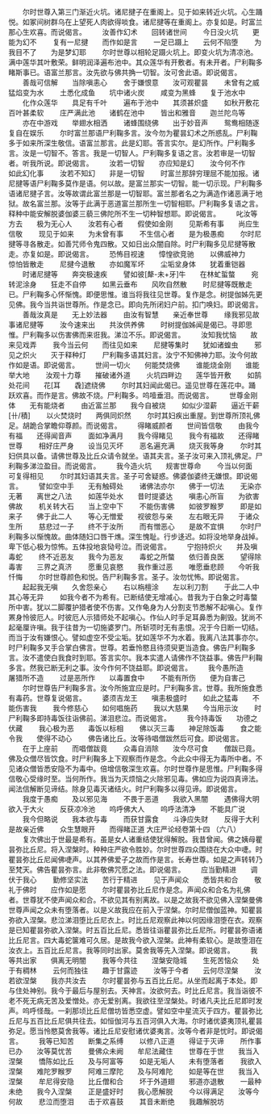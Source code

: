 <!-- { "loadSidebar": true } -->
　　尔时世尊入第三门渐近火坑。诸尼揵子在重阁上。见于如来转近火坑。心生踊悦。如冢间树群乌在上望死人肉欲得啖食。诸尼揵等在重阁上。亦复如是。时富兰那心生欢喜。而说偈言。
　　汝善作幻术　　回转诸世间
　　今日没火坑　　更能为幻不
　　复有一尼揵　　而作如是言
　　一足已蹑上　　云何不陷堕
　　为我目不了　　为是梦幻耶
　　尔时世尊以相轮足蹑火坑上。即变火坑为清凉池。满中莲华其叶敷荣。鲜明润泽遍布池中。其众莲华有开敷者。有未开者。尸利鞠多睹斯事已。语富兰那言。汝先欲与佛共捔一切智。汝可舍此语。即说偈言。
　　善哉可信解　　当除嗔恚心
　　舍于嫌恨意　　汝可观瞿昙
　　未曾有之威　　猛焰变为水
　　土悉化成鱼　　坑中诸火炭
　　咸变为黑蜂　　复于池水中
　　化作众莲华　　具足有千叶
　　遍布于池中　　其须甚炽盛
　　如秋开敷花　　百叶甚柔软
　　庄严满此池　　诸鹤在池中
　　皆出和雅音　　迦兰陀鸟等
　　亦在中游戏　　举翅水相洒
　　诸蜂围绕佛　　出于妙音声
　　鸳鸯相随逐　　复自在娱乐
　　尔时富兰那语尸利鞠多言。汝今勿为瞿昙幻术之所惑乱。尸利鞠多于如来所深生敬信。语富兰那言。此是幻耶。答言实尔。是幻所作。尸利鞠多言。汝是一切智不。答言。我是一切智人。尸利鞠多复语之言。汝若审是一切智者。听我所说。即说偈言。
　　汝若一切智　　亦应知是幻
　　汝今何不作　　如此幻化事
　　汝若不知幻　　非是一切智
　　时富兰那辞穷理屈不能加报。诸尼揵等语尸利鞠多莫作是语。何以故。是富兰那实一切智。能一切示现。尸利鞠多语诸尼揵子言。汝等故谓此富兰那是一切智耶。富兰那者名之为满造作诸恶满于地狱。故名富兰那。汝等于此满于恶道富兰那所生一切智相耶。尸利鞠多复语之言。释种中能安解脱婆伽婆三藐三佛陀所不生一切种智想耶。即说偈言。
　　叱汝等方去　　极为无心人
　　汝若有心者　　假使如金刚
　　见斯希有事　　尚应生信敬
　　现见于如来　　为未曾有事
　　不生信心者　　是为极愚痴
　　尔时尼揵等寻各散走。如善咒师令鬼四散。又如日出众闇自除。时尸利鞠多见尼揵等散走。亦复如是。即说偈言。
　　恐怖目视速　　慞惶欲竞驰
　　以佛威神力　　惊怕皆散走
　　尼揵今退散　　亦如魔军坏
　　尘垢坌身体　　犹着重铠器
　　时诸尼揵等　　奔突极速疾
　　譬如彼[犛-未+牙]牛　　在林虻蜇螫
　　宛转泥涂身　　狂走不自停
　　如黑云垂布　　风吹自然散
　　时尼揵等既散走已。尸利鞠多心怀惭愧。即便思惟。谁当将我往见世尊。复作是念。树提伽姊先更见佛。我今当共诣世尊所。作是念已。即向先所闭妇户前。扣门唤妇。即说偈言。
　　善哉汝真是　　无上妙法器
　　由汝有智慧　　亲近奉世尊
　　缘我邪见故　　事诸尼揵等
　　汝今速来出　　共汝供养佛
　　时树提伽姊闻是偈已。寻即思惟。尸利鞠多以伤害佛而来诳我。涕泣不乐。即说偈言。
　　汝知我忧恼　　故来见戏弄
　　我今当云何　　而往见如来
　　尼揵等集时　　犹如诸蝗虫
　　邪见之炽火　　灭于释种灯
　　尸利鞠多语其妇言。汝宁不知佛神力耶。汝今何故作如是语。即说偈言。
　　世间一切火　　何能焚烧佛
　　谁能烧金刚　　谁能举大地
　　汝观十力尊　　摧破诸外道
　　火坑四畔边　　莲华皆开敷
　　如鹄处花间　　花[耳　　毳]遮绕佛
　　尔时其妇闻此偈已。遥见世尊在莲花中。踊跃欢喜。而作是言。佛故不烧。尸利鞠多。呜噎垂泪。而说偈言。
　　世尊金刚体　　无有能烧者
　　由近富兰那　　我今自被烧
　　如似少湿薪　　逼近干薪[卄/積]
　　以火焚烧时　　两俱同炽然
　　尔时其妇疾出重屋。到世尊所顶礼佛足。胡跪合掌瞻仰尊颜。而说偈言。
　　得睹威颜者　　世间皆信敬
　　由我今有福　　还得闻音声
　　面如净满月　　我今得睹见
　　我今有福故　　还得睹世尊
　　相好庄严身　　设当见灭坏
　　恶名遍充满　　烧灭我等身
　　尔时其妇供具以备。请佛世尊及比丘众请令就坐。语其夫言。圣子汝可来入顶礼佛足。尸利鞠多涕泣盈目。而说偈言。
　　我今造火坑　　规害世尊命
　　今当以何面　　可复得相见
　　尔时其妇语其夫言。圣子可舍疑惑。佛婆伽婆终无嫌恨。即说偈言。
　　譬如空中手　　无有触碍处
　　诸佛法亦尔　　佛于一切法
　　无染亦无著　　离世之八法
　　如莲华处水　　昔时提婆达
　　嗔恚心所盲　　为欲害佛故
　　机关转大石　　当上空中下
　　不能伤害佛　　如彼罗睺罗
　　即是如来子　　佛于此二人
　　等心无憎爱　　视彼怨与亲
　　左右眼无异　　于诸众生所
　　慈悲过一子　　终不于汝所
　　而有憎恶心　　是故不宜惧
　　尔时尸利鞠多以惭愧故。曲体随妇口唇干燋。深生愧耻。行步迻迟。如将没地举身战掉。卑下低心极为惊怖。五体投地哀恸号泣。而说偈言。
　　宁抱持炽火　　并及嗔毒蛇
　　终不近恶友　　我今为恶友
　　毒蛇之所螫　　依归善良医
　　望得除毒害　　三界之真济
　　愿重见哀愍　　我作重过恶
　　唯愿垂悲顾　　今听我忏悔
　　尔时世尊颜色和悦。告尸利鞠多言。圣子。汝勿忧怖。即说偈言。
　　起起我无嗔　　久舍怨亲心
　　右以栴檀涂　　左以利刀割
　　于此二人中　　其心等无异
　　如我今者不为希有。已断结使无增减心。昔我为于白象之时毒螫所中害。犹以二脚覆护猎者使不伤害。又作龟身为人分割支节悉解不起嗔心。复作罴身怜彼厄人。时彼厄人示猎师处不起嗔心。作仙人时手足耳鼻悉为劓毁。犹尚不起毫厘许嗔。我于往昔为一切施婆罗门。所斩项时无有恚恨。况于今日断一切结。而当于汝有嫌恨心。譬如虚空不受尘垢。犹如莲华不为水着。我离八法其事亦尔。时尸利鞠多叉手合掌白佛言。世尊。若垂怜愍且待须臾更当造食。佛告尸利鞠多言。汝不遣使白我食时到耶。答言实尔。我本实遣人请佛作不饶益事。佛告尸利鞠多言。然我已断无利之事。汝今作何不饶益耶。即说偈言。
　　我今愚所造　　屠猎所不造
　　过是恶所作　　以毒置食中
　　不能有所伤　　便为自害己
　　尔时世尊告尸利鞠多言。汝今所施宜应是时。尸利鞠多言。世尊。我所施食悉有毒药。世尊复说偈言。
　　婆须吉龙王　　嗔恚极盛时
　　如此之猛毒　　不能伤害我
　　我今修慈心　　如何唱施药
　　我以大慈果　　今当用示汝
　　时尸利鞠多即持毒饭往诣佛前。涕泪悲泣。而说偈言。
　　我今持毒饭　　功德之伏藏
　　我心极为恶　　毒饭以标相
　　佛以灭三毒　　神足除饭毒
　　食之能令我　　使得不动心
　　佛告诸比丘。汝等待唱僧跋然后可食。即说偈言。
　　在于上座前　　而唱僧跋竟
　　众毒自消除　　汝今尽可食
　　僧跋已竟。佛及众僧尽皆饮食。时尸利鞠多上下观察而作是念。今此众中得无为毒所中者。不见诸众僧皆悉安隐不为毒中。倍增信敬深生欢喜。尔时世尊作是思惟。尸利鞠多得信敬心受缘时至。当何所作。我当为灭烦恼之火除邪见毒。佛如应为说四真谛法。闻法信解断见谛结。除身见毒灭诸结火。时尸利鞠多以得见谛。即说偈言。
　　我度于愚痴　　及以邪见海
　　不畏于恶道　　我欲入黑闇
　　遇佛得大明　　欲入于大火
　　反获凉冷池　　呜呼佛大人
　　呜呼法清净　　不能具广说
　　我今但略说　　我本欲与毒
　　而获甘露食　　斗诤应失财
　　反得于大利　　是故亲近佛
　　众生慧眼开　　而得睹正道
大庄严论经卷第十四
（六八）
　　复次佛出于世最是希有。虽是女人诸重结使犹得解脱。我昔曾闻。佛之姨母瞿昙弥比丘尼。将入涅槃时。种种庄严欲令胜妙。尔时世尊四众围绕在大众中啑。时瞿昙弥比丘尼闻佛啑声。以其养佛爱子之故而作是言。长寿世尊。如是之声转转乃至梵天。佛告瞿昙弥言。此非敬佛咒愿之法。即说偈言。
　　应当勤精进　　调伏于我心
　　勤修坚实法　　苦行于精进
　　见于声闻众　　悉皆共和合
　　敬礼于佛时　　应作如是愿
　　尔时瞿昙弥比丘尼作是念。声闻众和合名为礼佛者。世尊犹不使声闻众和合。不欲见其有别离故。以是之故我不欲见佛入涅槃曼佛世尊声闻之众未有堕落者。以是义故我应在前入于涅槃。尔时尼僧伽蓝神。知瞿昙弥欲入涅槃。悲泣涕泪堕比丘尼衣上。时比丘尼观察此神以何因缘泪堕在衣。观察是已知瞿昙弥欲入涅槃。时五百比丘尼。悉皆往诣瞿昙弥比丘尼所。时瞿昙弥语诸比丘尼言。四大毒蛇箧难可久居。是故我今欲入涅槃。此神有柔软心。是故堕泪在汝衣上。五百比丘尼言。我等同时出家。莫舍我等先入涅槃。即说偈言。
　　我等共出家　　俱离无明闇
　　我等今共往　　涅槃安隐城
　　生死苦恼众　　处于有稠林
　　云何而独往　　趣于甘露迹
　　汝等于今者　　云何尽涅槃
　　汝若欲涅槃　　我亦共汝去
　　尔时瞿昙弥与五百比丘尼。从坐而起离于本处。即与住处神别。我今于最后与屋别去。天神言。汝欲何去。时比丘尼言。我当诣彼不老不死无病无苦及爱憎处。亦无爱别离。我欲往至涅槃处。时诸凡夫比丘尼即时发声。呜呼怪哉。一刹那顷比丘尼僧坊皆悉空虚。譬如空中星流灭于四方。瞿昙弥比丘尼与五百比丘尼俱共往去。如恒伽河与五百河俱入大海。尔时诸优婆夷顶礼瞿昙弥足。愿当怜愍莫舍我等。诸比丘尼安慰诸优婆夷言。汝等今者非是忧时。即说偈言。
　　我等已知苦　　断集之系缚
　　以修八正道　　得证于灭谛
　　所作事已办　　汝等莫忧苦
　　曼佛众未阙　　牟尼法藏住
　　世尊在于世　　我当入涅槃
　　憍陈如比丘　　及与阿富等
　　如是无垢人　　未有堕落者
　　我欲入涅槃　　难陀罗睺罗
　　阿难三摩陀　　及与阿难陀
　　如是等在世　　我当入涅槃
　　牟尼得安隐　　比丘僧和合
　　坏于外道翅　　邪道亦退散
　　一最种未绝　　我今入涅槃
　　正是盛好时　　我心愿解脱
　　今以得满足　　汝等今何故
　　悲泣而堕泪　　击于欢喜鼓
　　其音未断绝　　我趣解脱坊
